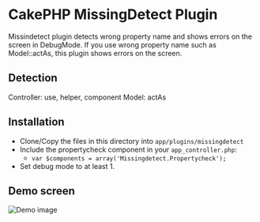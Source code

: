 # CakePHP MissingDetect Plugin

Missindetect plugin detects wrong property name and shows errors on the screen in DebugMode.
If you use wrong property name such as Model::actAs, this plugin shows errors on the screen.

## Detection
Controller: use, helper, component
Model: actAs


## Installation

* Clone/Copy the files in this directory into `app/plugins/missingdetect`
* Include the propertycheck component in your `app_controller.php`:
   * `var $components = array('Missingdetect.Propertycheck');`
* Set debug mode to at least 1.


## Demo screen
![Demo image](/ichikaway/cakephp-MissingDetect-Plugin/master/img/demo.jpg)




